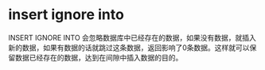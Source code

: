 
# insert ignore into

INSERT IGNORE INTO 会忽略数据库中已经存在的数据，如果没有数据，就插入新的数据，如果有数据的话就跳过这条数据，返回影响了0条数据。这样就可以保留数据已经存在的数据，达到在间隙中插入数据的目的。

